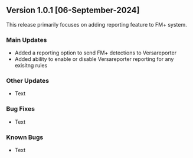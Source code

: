 ## Version 1.0.1 [06-September-2024]
This release primarily focuses on adding reporting feature to FM+ system.

### Main Updates
- Added a reporting option to send FM+ detections to Versareporter
- Added ability to enable or disable Versareporter reporting for any exisitng rules
  
### Other Updates
- Text

### Bug Fixes
- Text

### Known Bugs
- Text

